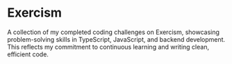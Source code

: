 # Exercism
A collection of my completed coding challenges on Exercism, showcasing problem-solving skills in TypeScript, JavaScript, and backend development. This reflects my commitment to continuous learning and writing clean, efficient code.
